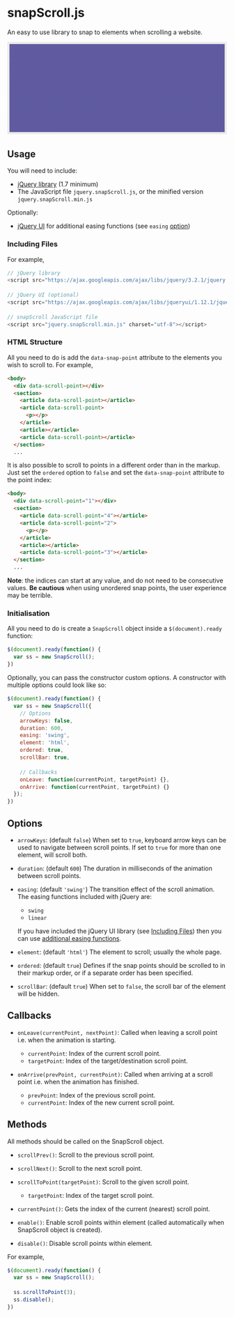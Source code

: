 # snapScroll.js

An easy to use library to snap to elements when scrolling a website.

<img src="./example/images/preview.gif" width="900">

## Usage

You will need to include:

* [jQuery library](https://jquery.com) (1.7 minimum)
* The JavaScript file `jquery.snapScroll.js`, or the minified version `jquery.snapScroll.min.js`

Optionally:

* [jQuery UI](https://jqueryui.com/) for additional easing functions (see `easing` [option](#options))

### Including Files

For example,

```javascript
// jQuery library
<script src="https://ajax.googleapis.com/ajax/libs/jquery/3.2.1/jquery.min.js" charset="utf-8"></script>

// jQuery UI (optional)
<script src="https://ajax.googleapis.com/ajax/libs/jqueryui/1.12.1/jquery-ui.min.js" charset="utf-8"></script>

// snapScroll JavaScript file
<script src="jquery.snapScroll.min.js" charset="utf-8"></script>
```

### HTML Structure

All you need to do is add the `data-snap-point` attribute to the elements you wish to scroll to. For example,

```html
<body>
  <div data-scroll-point></div>
  <section>
    <article data-scroll-point></article>
    <article data-scroll-point>
      <p></p>
    </article>
    <article></article>
    <article data-scroll-point></article>
  </section>
  ...
```

It is also possible to scroll to points in a different order than in the markup. Just set the `ordered` option to `false` and set the `data-snap-point` attribute to the point index:

```html
<body>
  <div data-scroll-point="1"></div>
  <section>
    <article data-scroll-point="4"></article>
    <article data-scroll-point="2">
      <p></p>
    </article>
    <article></article>
    <article data-scroll-point="3"></article>
  </section>
  ...
```

**Note**: the indices can start at any value, and do not need to be consecutive values. **Be cautious** when using unordered snap points, the user experience may be terrible.

### Initialisation

All you need to do is create a `SnapScroll` object inside a `$(document).ready` function:

```javascript
$(document).ready(function() {
  var ss = new SnapScroll();
})
```

Optionally, you can pass the constructor custom options. A constructor with multiple options could look like so:

```javascript
$(document).ready(function() {
  var ss = new SnapScroll({
    // Options
    arrowKeys: false,
    duration: 600,
    easing: 'swing',
    element: 'html',
    ordered: true,
    scrollBar: true,

    // Callbacks
    onLeave: function(currentPoint, targetPoint) {},
    onArrive: function(currentPoint, targetPoint) {}
  });
})
```

## Options

* `arrowKeys`: (default `false`) When set to `true`, keyboard arrow keys can be used to navigate between scroll points. If set to `true` for more than one element, will scroll both.

* `duration`: (default `600`) The duration in milliseconds of the animation between scroll points.

* `easing`: (default `'swing'`) The transition effect of the scroll animation. The easing functions included with jQuery are:

    * `swing`
    * `linear`

    If you have included the jQuery UI library (see [Including Files](#including-files)) then you can use [additional easing functions](http://api.jqueryui.com/easings/).

* `element`: (default `'html'`) The element to scroll; usually the whole page.

* `ordered`: (default `true`) Defines if the snap points should be scrolled to in their markup order, or if a separate order has been specified.

* `scrollBar`: (default `true`) When set to `false`, the scroll bar of the element will be hidden.

## Callbacks

* `onLeave(currentPoint, nextPoint)`: Called when leaving a scroll point i.e. when the animation is starting.

    * `currentPoint`: Index of the current scroll point.
    * `targetPoint`: Index of the target/destination scroll point.

* `onArrive(prevPoint, currentPoint)`: Called when arriving at a scroll point i.e. when the animation has finished.

    * `prevPoint`: Index of the previous scroll point.
    * `currentPoint`: Index of the new current scroll point.

## Methods

All methods should be called on the SnapScroll object.

* `scrollPrev()`: Scroll to the previous scroll point.

* `scrollNext()`: Scroll to the next scroll point.

* `scrollToPoint(targetPoint)`: Scroll to the given scroll point.

    * `targetPoint`: Index of the target scroll point.

* `currentPoint()`: Gets the index of the current (nearest) scroll point.

* `enable()`: Enable scroll points within element (called automatically when SnapScroll object is created).

* `disable()`: Disable scroll points within element.

For example,

```javascript
$(document).ready(function() {
  var ss = new SnapScroll();

  ss.scrollToPoint(3);
  ss.disable();
})
```
